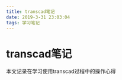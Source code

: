 ```yaml
---
title: transcad笔记
date: 2019-3-31 23:03:04
tags: 学习笔记
---
```


#  transcad笔记

本文记录在学习使用transcad过程中的操作心得

<!-- more -->



